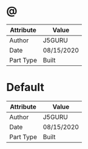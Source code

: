# @
| Attribute | Value |
| ---  | ---     |
| Author | J5GURU |
| Date | 08/15/2020 |
| Part Type | Built |
# Default
| Attribute | Value |
| ---  | ---     |
| Author | J5GURU |
| Date | 08/15/2020 |
| Part Type | Built |
